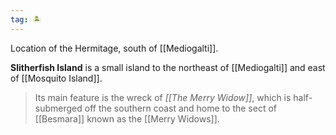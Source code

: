 ```yaml
---
tag: 🏝️
---
```

Location of the Hermitage, south of [[Mediogalti]].
> 
**Slitherfish Island** is a small island to the northeast of [[Mediogalti]] and east of [[Mosquito Island]].
> Its main feature is the wreck of *[[The Merry Widow]]*, which is half-submerged off the southern coast and home to the sect of [[Besmara]] known as the [[Merry Widows]].







